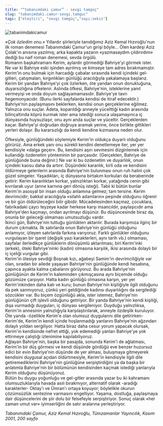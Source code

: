 ```yaml
---
title: "“tabanımdaki çamur” - sevgi tamgüç"
slug: "tabanimdaki.camur-sevgi.tamguc"
tags: ["eleştiri", "sevgi tamgüç","sayı:sekiz"]
---
```


![tabanimdakicamur](/img/kitap.jpg)


*«Çok özledim onu.»* Yıllardır
şiirleriyle tanıdığımız Aziz Kemal Hızıroğlu'nun ilk roman denemesi
Tabanımdaki Çamur'un girişi böyle... Ölen kardeşi Aziz Çolak'ın anısına
yazılmış; arka kapakta yazarın «yazmasaydım çıldırırdım» dediği bu naif
roman denemesi, sevda örgülü.\
Romanın başkahramanı Kerim, aylardır görmediği Bahriye'yi görmek ister.
Ne var ki Bahriye eski işinden ayrılmış ve kimseye tam adres
bırakmamıştır. Kerim'in onu bulmak için harcadığı çabalar sırasında
kendi içindeki gel-gitleri, çatışmaları, kırgınlıkları günlüğü
aracılığıyla yakalamaya başlarız. Kerim bir yandan Bahriye'yi çok
özlerken, öte yandan onun donukluğuna, duyarsızlığına öfkelenir. Aslında
öfkesi, Bahriye'nin, isteklerine yanıt vermeyişi ve onda doyum
sağlayamamasıdır. Bahriye'ye tavrı hegemonyacıdır. (Bunu ilerki
sayfalarda kendisi de itiraf edecektir.) Bahriye'nin paylaşmasını
beklerken, kendisi onun gerçeklerine eğilmez. Yalnızca onu suçlar.
Âdeta, koparıldığı anneyle yücelttiği kadın arasında bilinçaltında köprü
kurmak ister ama istediği sonuca ulaşamayınca iç dünyasında huysuzlaşır,
onu aynı anda suçlar ve yüceltir. Gerçeklerden kaçar. Bahriye'yi
doğrudan doğruya aramak yerine, önce birlikte gittikleri yerleri
dolaşır. Bu kararsızlığı da kendi kendine kızmasına neden olur.

Öfkesiyle, günlüğündeki söylemiyle Kerim'in oldukça duyarlı olduğunu
görürüz. Ama erkek yanı onu sürekli kendini denetlemeye iter, yer yer
kendisiyle «dalga geçer». Bu, kendisini aşırı sevmesini dizginlemek için
kullandığı özdenetim yönteminin bir parçasıdır. (Gerçekten, Bahriye de
günlüğünde buna değinir.) Ne var ki bu özdenetim ve duyarlılık, onun
içindeki kaosu daha da artırır. Düşündeki karanlık, kirli oda ve
kendisini öldürmeye gelenlerin arasında Bahriye'nin bulunması onun ruh
halini çok güzel simgeler. Yaşadıkları, iç dünyasına birtakım korkuları
da beraberinde getirir: Kerim karanlıktan korkar, yalnızlıktan korkar,
yatağında cenin gibi kıvrılarak uyur (anne karnına geri dönüş isteği).
Tabii ki bütün bunlar Kerim'in asosyal bir insan olduğu anlamına gelmez;
tam tersine. Kerim devrimcidir; bakkal aracılığıyla «silahlı adamların»
peşinde olduğunu öğrenir ve bir gün öldürüleceğini bilir gibidir.
Mücadelesinden kaçmaz, çocuklara, fabrikadaki çaycı teyzeye kadar
herkese karşı insancıldır, paylaşıcıdır ama Bahriye'den kaçmayı, ondan
ayrılmayı düşünür. Bu düşüncesinde biraz da, onunla bir geleceği
olmaması umutsuzluğu vardır.\
İkinci gün, Bahriye'nin tuttuğu günlükten aktarılır. Burada karşımıza
ilginç bir durum çıkmakta. İlk satırlarda onun Bahriye'nin günlüğü
olduğunu anlamıyor, izleyen satırlarda farkına varıyoruz. Farklı
günlükler olduğunu vurgulayan bir işaret (değişik yazı karakterleri,
aynı tarih vb.) olmaması, sayfalar ilerledikçe günlüklerin dönüşümlü
aktarılması, biri Kerim'inki (erkek), öteki Bahriye'ninki (kadın)
olmasına karşılık, ikisi arasında dolaylı bir iç içeliği vurgular gibi.\
Kerim'in ölesiye sevdiği Boşnak kızı, ağabeyi Samim'in devrimciliğiyle
var olan, sıradan bir ailede yaşayan Bahriye'nin günlüğünde kendi
hesabına, çapınca ayakta kalma çabalarını görüyoruz. Bu arada
Bahriye'nin günlüğünün de Kerim'in kaleminden çıkmışçasına aynı biçemde
olduğu gözümüze çarpıyor. Hatta kadın günlüğü olmasına karşın, yer yer
Kerim'inkinden daha katı ve kuru; bunun Bahriye'nin kişiliğiyle ilgili
olduğunu da pek sanmıyoruz, çünkü yeri geldiğinde kadınsı duyarlılığını
da sergilediği sözcükler var. Bu biçem özgünlüğü akla, ister istemez,
Bahriye'nin günlüğünün çift işlevli olduğunu getiriyor. Bir yanda
Bahriye'nin kendi kişiliği, dışa vurmadığı duyguları, iç dünyası
sergileniyor. Duyduğu yalnızlıksa, Kerim'in annesinin yalnızlığıyla
karşılaştırılarak, anneyle özdeşlik kuruluyor. Öte yanda -özellikle
Kerim'e olan olumsuz duygularını dile getirirken- Kerim'de, Kerim'in
kendi içinde hoşlanmadığı yanlarını Bahriye'nin ağzından dolaylı yoldan
sergiliyor. Hatta biraz daha cesur yorum yapacak olursak, Kerim'in
kendisinde nefret ettiği, yok edemediği yanları Bahriye'ye yok ettirmeye
çalıştığı izlenimine kapılabiliyoruz.\
Ağlayan Bahriye'nin, başka bir pasajda, sonunda Kerim'i de ağlatması,
Kerim'in bir düş görmesi ve kendi düşünde gördüğü eve benzer huzursuz
edici bir evin Bahriye'nin düşünde de yer alması, buluşmaya gitmeyerek
kendisini duygusal açıdan öldürtmesiyle, Kerim'in kendisiyle ilgili dile
getiremediklerini Bahriye'nin günlüğüne serpiştirdiğini ya da başka bir
anlatımla Bahriye'nin bir bölümünün kendisinden kaçmak istediği
yanlarıyla Kerim olduğunu düşünüyoruz.\
Bütün bu duygu yoğunluğu ve gel-gitler arasında yazar bu iki kahramanı
olumsuzluklarıyla havada asılı bırakmıyor, alternatif olarak -aradığı
karakterler- Oktay'ı ve Ümran'ı ortaya koyuyor; böylelikle okurun
çözümsüzlük sentezine varmasını engelliyor. Yaşama, dostluğa, paylaşmaya
dair düşüncelerini de şiir dolu bir felsefeyle serpiştiriyor. Sonuç
olarak «her zaman umut var» iyimserliğini de satır
aralarına yerleştiriyor.

*Tabanımdaki Çamur, Aziz Kemal Hızıroğlu, Tümzamanlar Yayıncılık, Kasım
2001, 200 sayfa*
